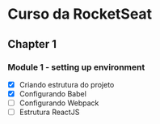 # Curso da RocketSeat

## Chapter 1

  ### Module 1 - setting up environment

 - [x] Criando estrutura do projeto
 - [x] Configurando Babel
 - [ ] Configurando Webpack
 - [ ] Estrutura ReactJS
